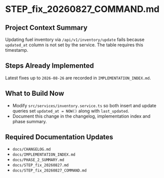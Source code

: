# STEP_fix_20260827_COMMAND.md
## Project Context Summary
Updating fuel inventory via `/api/v1/inventory/update` fails because `updated_at`
column is not set by the service. The table requires this timestamp.

## Steps Already Implemented
Latest fixes up to `2026-08-26` are recorded in `IMPLEMENTATION_INDEX.md`.

## What to Build Now
- Modify `src/services/inventory.service.ts` so both insert and update queries set
  `updated_at = NOW()` along with `last_updated`.
- Document this change in the changelog, implementation index and phase summary.

## Required Documentation Updates
- `docs/CHANGELOG.md`
- `docs/IMPLEMENTATION_INDEX.md`
- `docs/PHASE_2_SUMMARY.md`
- `docs/STEP_fix_20260827.md`
- `docs/STEP_fix_20260827_COMMAND.md`
